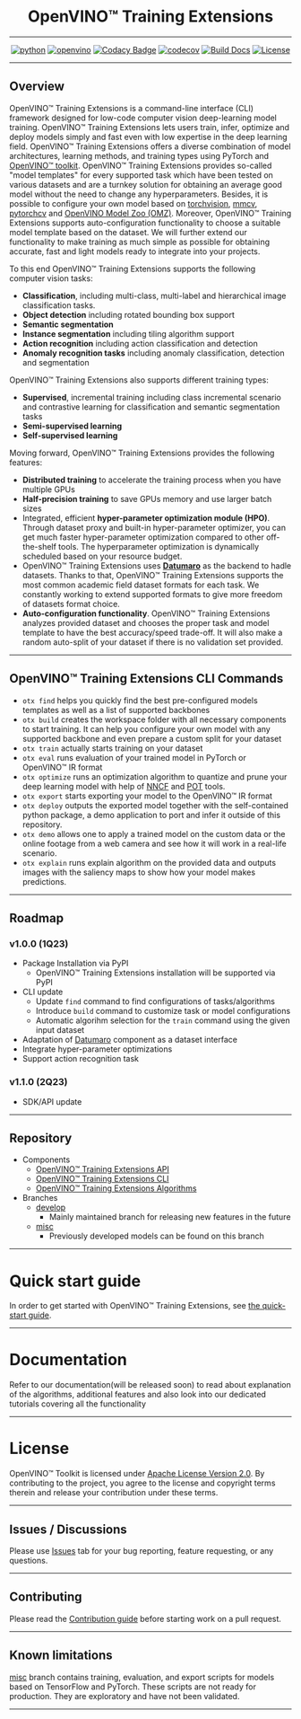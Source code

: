 <div align="center">

# OpenVINO™ Training Extensions

---

[![python](https://img.shields.io/badge/python-3.8%2B-green)]()
[![openvino](https://img.shields.io/badge/openvino-2022.3.0-purple)]()
[![Codacy Badge](https://app.codacy.com/project/badge/Grade/f9ba89f9ea2a47eeb9d52c2acc311e6c)](https://www.codacy.com/gh/openvinotoolkit/training_extensions/dashboard?utm_source=github.com&utm_medium=referral&utm_content=openvinotoolkit/training_extensions&utm_campaign=Badge_Grade)
[![codecov](https://codecov.io/gh/openvinotoolkit/training_extensions/branch/develop/graph/badge.svg?token=9HVFNMPFGD)](https://codecov.io/gh/openvinotoolkit/training_extensions)
[![Build Docs](https://github.com/openvinotoolkit/training_extensions/actions/workflows/docs.yml/badge.svg)](https://github.com/openvinotoolkit/training_extensions/actions/workflows/docs.yml)
[![License](https://img.shields.io/badge/License-Apache%202.0-blue.svg)](https://opensource.org/licenses/Apache-2.0)

---

</div>

## Overview

OpenVINO™ Training Extensions is a command-line interface (CLI) framework designed for low-code computer vision deep-learning model training. OpenVINO™ Training Extensions lets users train, infer, optimize and deploy models simply and fast even with low expertise in the deep learning field. OpenVINO™ Training Extensions offers a diverse combination of model architectures, learning methods, and training types using PyTorch and [OpenVINO™
toolkit](https://software.intel.com/en-us/openvino-toolkit). OpenVINO™ Training Extensions provides so-called "model templates" for every supported task which have been tested on various datasets and are a turnkey solution for obtaining an average good model without the need to change any hyperparameters. Besides, it is possible to configure your own model based on [torchvision](https://pytorch.org/vision/stable/index.html), [mmcv](https://github.com/open-mmlab/mmcv), [pytorchcv](https://github.com/osmr/imgclsmob) and [OpenVINO Model Zoo (OMZ)](https://github.com/openvinotoolkit/open_model_zoo). Moreover, OpenVINO™ Training Extensions supports auto-configuration functionality to choose a suitable model template based on the dataset. We will further extend our functionality to make training as much simple as possible for obtaining accurate, fast and light models ready to integrate into your projects.

To this end OpenVINO™ Training Extensions supports the following computer vision tasks:

- **Classification**, including multi-class, multi-label and hierarchical image classification tasks.
- **Object detection** including rotated bounding box support
- **Semantic segmentation**
- **Instance segmentation** including tiling algorithm support
- **Action recognition** including action classification and detection
- **Anomaly recognition tasks** including anomaly classification, detection and segmentation

OpenVINO™ Training Extensions also supports different training types:

- **Supervised**, incremental training including class incremental scenario and contrastive learning for classification and semantic segmentation tasks
- **Semi-supervised learning**
- **Self-supervised learning**

Moving forward, OpenVINO™ Training Extensions provides the following features:

- **Distributed training** to accelerate the training process when you have multiple GPUs
- **Half-precision training** to save GPUs memory and use larger batch sizes
- Integrated, efficient **hyper-parameter optimization module (HPO)**. Through dataset proxy and built-in hyper-parameter optimizer, you can get much faster hyper-parameter optimization compared to other off-the-shelf tools. The hyperparameter optimization is dynamically scheduled based on your resource budget.
- OpenVINO™ Training Extensions uses **[Datumaro](https://github.com/openvinotoolkit/datumaro)** as the backend to hadle datasets. Thanks to that, OpenVINO™ Training Extensions supports the most common academic field dataset formats for each task. We constantly working to extend supported formats to give more freedom of datasets format choice.
- **Auto-configuration functionality**. OpenVINO™ Training Extensions analyzes provided dataset and chooses the proper task and model template to have the best accuracy/speed trade-off. It will also make a random auto-split of your dataset if there is no validation set provided.

---

## OpenVINO™ Training Extensions CLI Commands

- `otx find` helps you quickly find the best pre-configured models templates as well as a list of supported backbones
- `otx build` creates the workspace folder with all necessary components to start training. It can help you configure your own model with any supported backbone and even prepare a custom split for your dataset
- `otx train` actually starts training on your dataset
- `otx eval` runs evaluation of your trained model in PyTorch or OpenVINO™ IR format
- `otx optimize` runs an optimization algorithm to quantize and prune your deep learning model with help of [NNCF](https://github.com/openvinotoolkit/nncf) and [POT](https://docs.openvino.ai/latest/pot_introduction.html) tools.
- `otx export` starts exporting your model to the OpenVINO™ IR format
- `otx deploy` outputs the exported model together with the self-contained python package, a demo application to port and infer it outside of this repository.
- `otx demo` allows one to apply a trained model on the custom data or the online footage from a web camera and see how it will work in a real-life scenario.
- `otx explain` runs explain algorithm on the provided data and outputs images with the saliency maps to show how your model makes predictions.

---

## Roadmap

### v1.0.0 (1Q23)

- Package Installation via PyPI
  - OpenVINO™ Training Extensions installation will be supported via PyPI
- CLI update
  - Update `find` command to find configurations of tasks/algorithms
  - Introduce `build` command to customize task or model configurations
  - Automatic algorihm selection for the `train` command using the given input dataset
- Adaptation of [Datumaro](https://github.com/openvinotoolkit/datumaro) component as a dataset interface
- Integrate hyper-parameter optimizations
- Support action recognition task

### v1.1.0 (2Q23)

- SDK/API update

---

## Repository

- Components
  - [OpenVINO™ Training Extensions API](otx/api)
  - [OpenVINO™ Training Extensions CLI](otx/cli)
  - [OpenVINO™ Training Extensions Algorithms](otx/algorithms)
- Branches
  - [develop](https://github.com/openvinotoolkit/training_extensions/tree/develop)
    - Mainly maintained branch for releasing new features in the future
  - [misc](https://github.com/openvinotoolkit/training_extensions/tree/misc)
    - Previously developed models can be found on this branch

---

# Quick start guide

In order to get started with OpenVINO™ Training Extensions, see [the quick-start guide](QUICK_START_GUIDE.md).

---

# Documentation

Refer to our documentation(will be released soon) to read about explanation of the algorithms, additional features and also look into our dedicated tutorials covering all the functionality

---

# License

OpenVINO™ Toolkit is licensed under [Apache License Version 2.0](LICENSE).
By contributing to the project, you agree to the license and copyright terms therein and release your contribution under these terms.

---

## Issues / Discussions

Please use [Issues](https://github.com/openvinotoolkit/training_extensions/issues/new/choose) tab for your bug reporting, feature requesting, or any questions.

---

## Contributing

Please read the [Contribution guide](CONTRIBUTING.md) before starting work on a pull request.

---

## Known limitations

[misc](https://github.com/openvinotoolkit/training_extensions/tree/misc) branch contains training, evaluation, and export scripts for models based on TensorFlow and PyTorch. These scripts are not ready for production. They are exploratory and have not been validated.

---
